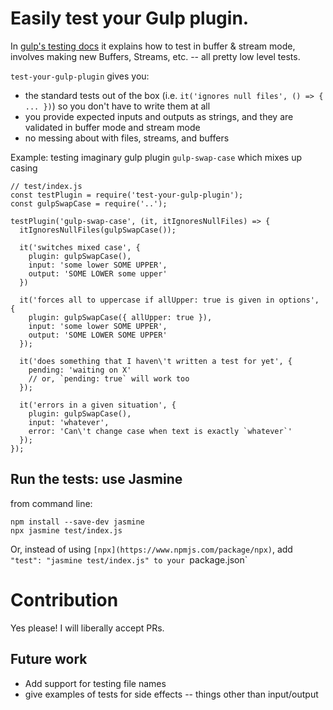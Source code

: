 # Easily test your Gulp plugin. 

In [gulp's testing docs](https://github.com/gulpjs/gulp/blob/master/docs/writing-a-plugin/testing.md) it explains how to test in buffer & stream mode,
involves making new Buffers, Streams, etc. -- all pretty low level tests.

`test-your-gulp-plugin` gives you:

* the standard tests out of the box (i.e. `it('ignores null files', () => { ... })`) so you don't have to write them at all
* you provide expected inputs and outputs as strings, and they are validated in buffer mode and stream mode
* no messing about with files, streams, and buffers


Example: testing imaginary gulp plugin `gulp-swap-case` which mixes up casing
```
// test/index.js
const testPlugin = require('test-your-gulp-plugin');
const gulpSwapCase = require('..');

testPlugin('gulp-swap-case', (it, itIgnoresNullFiles) => {
  itIgnoresNullFiles(gulpSwapCase());

  it('switches mixed case', {
    plugin: gulpSwapCase(),
    input: 'some lower SOME UPPER',
    output: 'SOME LOWER some upper'
  })

  it('forces all to uppercase if allUpper: true is given in options', {
    plugin: gulpSwapCase({ allUpper: true }),
    input: 'some lower SOME UPPER',
    output: 'SOME LOWER SOME UPPER'
  });

  it('does something that I haven\'t written a test for yet', {
    pending: 'waiting on X'
    // or, `pending: true` will work too
  });

  it('errors in a given situation', {
    plugin: gulpSwapCase(),
    input: 'whatever',
    error: 'Can\'t change case when text is exactly `whatever`'
  });
});
```

## Run the tests: use Jasmine
from command line:
```
npm install --save-dev jasmine
npx jasmine test/index.js
```

Or, instead of using `[npx](https://www.npmjs.com/package/npx)`, add `"test": "jasmine test/index.js" to your `package.json`

# Contribution
Yes please! I will liberally accept PRs. 

## Future work
* Add support for testing file names
* give examples of tests for side effects -- things other than input/output

